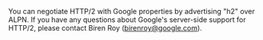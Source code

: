 You can negotiate HTTP/2 with Google properties by advertising "h2" over ALPN. If you have any questions about Google's server-side support for HTTP/2, please contact Biren Roy (birenroy@google.com).
